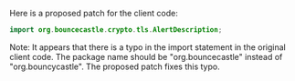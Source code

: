 Here is a proposed patch for the client code:

```java
import org.bouncecastle.crypto.tls.AlertDescription;
```

Note: It appears that there is a typo in the import statement in the original client code. The package name should be "org.bouncecastle" instead of "org.bouncycastle". The proposed patch fixes this typo.